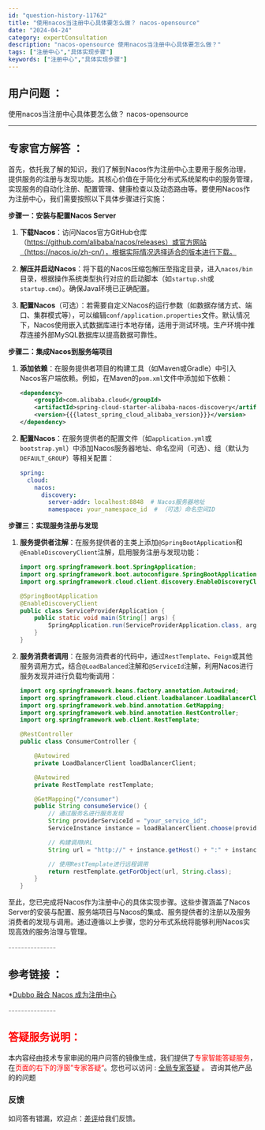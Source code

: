 ```yaml
---
id: "question-history-11762"
title: "使用nacos当注册中心具体要怎么做？ nacos-opensource"
date: "2024-04-24"
category: expertConsultation
description: "nacos-opensource 使用nacos当注册中心具体要怎么做？"
tags: ["注册中心","具体实现步骤"]
keywords: ["注册中心","具体实现步骤"]
---
```


## 用户问题 ： 
 使用nacos当注册中心具体要怎么做？
 nacos-opensource 

---------------
## 专家官方解答 ：

首先，依托我了解的知识，我们了解到Nacos作为注册中心主要用于服务治理，提供服务的注册与发现功能。其核心价值在于简化分布式系统架构中的服务管理，实现服务的自动化注册、配置管理、健康检查以及动态路由等。要使用Nacos作为注册中心，我们需要按照以下具体步骤进行实施：

**步骤一：安装与配置Nacos Server**

1. **下载Nacos**：访问Nacos官方GitHub仓库（https://github.com/alibaba/nacos/releases）或官方网站（https://nacos.io/zh-cn/），根据实际情况选择适合的版本进行下载。

2. **解压并启动Nacos**：将下载的Nacos压缩包解压至指定目录，进入`nacos/bin`目录，根据操作系统类型执行对应的启动脚本（如`startup.sh`或`startup.cmd`）。确保Java环境已正确配置。

3. **配置Nacos**（可选）：若需要自定义Nacos的运行参数（如数据存储方式、端口、集群模式等），可以编辑`conf/application.properties`文件。默认情况下，Nacos使用嵌入式数据库进行本地存储，适用于测试环境。生产环境中推荐连接外部MySQL数据库以提高数据可靠性。

**步骤二：集成Nacos到服务端项目**

1. **添加依赖**：在服务提供者项目的构建工具（如Maven或Gradle）中引入Nacos客户端依赖。例如，在Maven的`pom.xml`文件中添加如下依赖：

   ```xml
   <dependency>
       <groupId>com.alibaba.cloud</groupId>
       <artifactId>spring-cloud-starter-alibaba-nacos-discovery</artifactId>
       <version>{{{latest_spring_cloud_alibaba_version}}}</version>
   </dependency>
   ```

2. **配置Nacos**：在服务提供者的配置文件（如`application.yml`或`bootstrap.yml`）中添加Nacos服务器地址、命名空间（可选）、组（默认为`DEFAULT_GROUP`）等相关配置：

   ```yaml
   spring:
     cloud:
       nacos:
         discovery:
           server-addr: localhost:8848  # Nacos服务器地址
           namespace: your_namespace_id  # （可选）命名空间ID
   ```

**步骤三：实现服务注册与发现**

1. **服务提供者注解**：在服务提供者的主类上添加`@SpringBootApplication`和`@EnableDiscoveryClient`注解，启用服务注册与发现功能：

   ```java
   import org.springframework.boot.SpringApplication;
   import org.springframework.boot.autoconfigure.SpringBootApplication;
   import org.springframework.cloud.client.discovery.EnableDiscoveryClient;

   @SpringBootApplication
   @EnableDiscoveryClient
   public class ServiceProviderApplication {
       public static void main(String[] args) {
           SpringApplication.run(ServiceProviderApplication.class, args);
       }
   }
   ```

2. **服务消费者调用**：在服务消费者的代码中，通过`RestTemplate`、`Feign`或其他服务调用方式，结合`@LoadBalanced`注解和`@ServiceId`注解，利用Nacos进行服务发现并进行负载均衡调用：

   ```java
   import org.springframework.beans.factory.annotation.Autowired;
   import org.springframework.cloud.client.loadbalancer.LoadBalancerClient;
   import org.springframework.web.bind.annotation.GetMapping;
   import org.springframework.web.bind.annotation.RestController;
   import org.springframework.web.client.RestTemplate;

   @RestController
   public class ConsumerController {

       @Autowired
       private LoadBalancerClient loadBalancerClient;

       @Autowired
       private RestTemplate restTemplate;

       @GetMapping("/consumer")
       public String consumeService() {
           // 通过服务名进行服务发现
           String providerServiceId = "your_service_id";
           ServiceInstance instance = loadBalancerClient.choose(providerServiceId);

           // 构建调用URL
           String url = "http://" + instance.getHost() + ":" + instance.getPort() + "/provider/api";

           // 使用RestTemplate进行远程调用
           return restTemplate.getForObject(url, String.class);
       }
   }
   ```

至此，您已完成将Nacos作为注册中心的具体实现步骤。这些步骤涵盖了Nacos Server的安装与配置、服务端项目与Nacos的集成、服务提供者的注册以及服务消费者的发现与调用。通过遵循以上步骤，您的分布式系统将能够利用Nacos实现高效的服务治理与管理。


<font color="#949494">---------------</font> 


## 参考链接 ：

*[Dubbo 融合 Nacos 成为注册中心](https://nacos.io/docs/latest/ecology/use-nacos-with-dubbo)


 <font color="#949494">---------------</font> 
 


## <font color="#FF0000">答疑服务说明：</font> 

本内容经由技术专家审阅的用户问答的镜像生成，我们提供了<font color="#FF0000">专家智能答疑服务</font>，在<font color="#FF0000">页面的右下的浮窗”专家答疑“</font>。您也可以访问 : [全局专家答疑](https://opensource.alibaba.com/chatBot) 。 咨询其他产品的的问题

### 反馈
如问答有错漏，欢迎点：[差评](https://ai.nacos.io/user/feedbackByEnhancerGradePOJOID?enhancerGradePOJOId=11777)给我们反馈。
